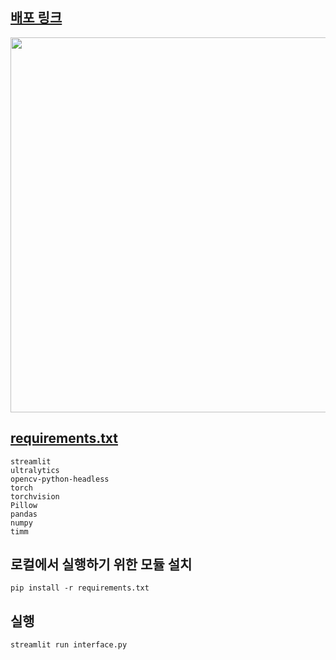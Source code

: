 ## [배포 링크](https://streamlit-nutrition-app-k7wpx6hjma-du.a.run.app/)
<div style="text-align: center;">
        <img src="https://github.com/user-attachments/assets/b8380832-de00-4470-9db2-1cb9feaea12f" width="600"/>
    </div>
    
## [requirements.txt](requirements.txt)
```
streamlit
ultralytics
opencv-python-headless
torch
torchvision
Pillow
pandas
numpy
timm
```

## 로컬에서 실행하기 위한 모듈 설치 
```
pip install -r requirements.txt
```
## 실행 
```
streamlit run interface.py           
```
